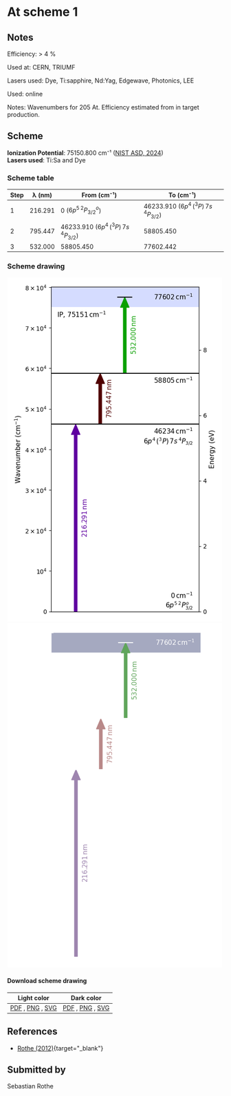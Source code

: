 # At scheme 1

## Notes

Efficiency: > 4 %

Used at: CERN, TRIUMF

Lasers used: Dye, Ti:sapphire, Nd:Yag, Edgewave, Photonics, LEE

Used: online

Notes: Wavenumbers for 205 At.
Efficiency estimated from in target production.





## Scheme

**Ionization Potential**: 75150.800 cm⁻¹ ([NIST ASD, 2024](https://www.nist.gov/pml/atomic-spectra-database))  
**Lasers used**: Ti:Sa and Dye

### Scheme table

| Step | λ (nm)  |               From (cm⁻¹)                |                To (cm⁻¹)                 |
| ---- | ------- | ---------------------------------------- | ---------------------------------------- |
| 1    | 216.291 | 0 ($6p^5\,^2P^o_{3/2}$)                  | 46233.910 ($6p^4\,(^3P)\,7s\,^4P_{3/2}$) |
| 2    | 795.447 | 46233.910 ($6p^4\,(^3P)\,7s\,^4P_{3/2}$) | 58805.450                                |
| 3    | 532.000 | 58805.450                                | 77602.442                                |


### Scheme drawing

![at scheme, light mode](at-001/at-001-light.png#only-light)
![at scheme, dark mode](at-001/at-001-dark-web.png#only-dark)

#### Download scheme drawing

|                                            Light color                                            |                                           Dark color                                           |
| ------------------------------------------------------------------------------------------------- | ---------------------------------------------------------------------------------------------- |
| [PDF](at-001/at-001-light.pdf) , [PNG](at-001/at-001-light.png) , [SVG](at-001/at-001-light.svg)  | [PDF](at-001/at-001-dark.pdf) , [PNG](at-001/at-001-dark.png) , [SVG](at-001/at-001-dark.svg)  |


## References

  - [Rothe (2012)](https://doi.org/10.17181/CERN.0HNZ.7Z6X){target="_blank"}



## Submitted by

Sebastian Rothe

